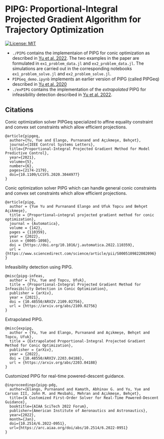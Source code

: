 # PIPG: Proportional-Integral Projected Gradient Algorithm for Trajectory Optimization

[![License: MIT](https://img.shields.io/badge/License-MIT-yellow.svg)](https://opensource.org/licenses/MIT)

- `./PIPG` contains the implementaion of PIPG for conic optimization as described in [Yu et al. 2022](https://doi.org/10.1016/j.automatica.2022.110359). The two examples in the paper are formulated in `ex1_problem_data.jl` and `ex2_problem_data.jl`. The simulations are carried out in the corresponding notebooks `ex1_problem_solve.jl` and `ex2_problem_solve.jl`.
- `PIPGeq_demo.ipynb` implements an earlier version of PIPG (called PIPGeq) described in [Yu et al. 2020](https://doi.org/10.1109/LCSYS.2020.3044977)
- `./exPIPG` contains the implementation of the _extrapolated_ PIPG for infeasibility detection described in [Yu et al. 2022](https://arxiv.org/abs/2203.04188). 

## Citations 

Conic optimization solver PIPGeq specialized to affine equality constraint and convex set constraints which allow efficient projections.
```
@article{pipgeq,
  author={Yu, Yue and Elango, Purnanand and Açıkmeşe, Behçet},
  journal={IEEE Control Systems Letters}, 
  title={Proportional-Integral Projected Gradient Method for Model Predictive Control}, 
  year={2021},
  volume={5},
  number={6},
  pages={2174-2179},
  doi={10.1109/LCSYS.2020.3044977}
}
```

Conic optimization solver PIPG which can handle general conic constraints and convex set constraints which allow efficient projections.
```
@article{pipg,
  author = {Yue Yu and Purnanand Elango and Ufuk Topcu and Behçet Açıkmeşe},
  title = {Proportional–integral projected gradient method for conic optimization},
  journal = {Automatica},
  volume = {142},
  pages = {110359},
  year = {2022},
  issn = {0005-1098},
  doi = {https://doi.org/10.1016/j.automatica.2022.110359},
  url = {https://www.sciencedirect.com/science/article/pii/S0005109822002096}
}
```

Infeasibility detection using PIPG.
```
@misc{pipg-infeas,
  author = {Yu, Yue and Topcu, Ufuk},    
  title = {Proportional-Integral Projected Gradient Method for Infeasibility Detection in Conic Optimization},
  publisher = {arXiv},  
  year = {2021},
  doi = {10.48550/ARXIV.2109.02756},  
  url = {https://arxiv.org/abs/2109.02756}
}
```

Extrapolated PIPG.
```
@misc{expipg,
  author = {Yu, Yue and Elango, Purnanand and Açıkmeşe, Behçet and Topcu, Ufuk},  
  title = {Extrapolated Proportional-Integral Projected Gradient Method for Conic Optimization},
  publisher = {arXiv},
  year = {2022},
  doi = {10.48550/ARXIV.2203.04188},
  url = {https://arxiv.org/abs/2203.04188}  
}
```

Customized PIPG for real-time powered-descent guidance.
```
@inproceedings{pipg-pdg,
  author={Elango, Purnanand and Kamath, Abhinav G. and Yu, Yue and Carson III, John M. and Mesbahi, Mehran and Açıkmeşe, Behçet}, 
  title={A Customized First-Order Solver for Real-Time Powered-Descent Guidance}, 
  booktitle={AIAA SciTech 2022 Forum}, 
  publisher={American Institute of Aeronautics and Astronautics}, 
  year={2022}, 
  month={Jan},  
  doi={10.2514/6.2022-0951}, 
  url={https://arc.aiaa.org/doi/abs/10.2514/6.2022-0951}
}
```
